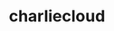 ---
title: "charliecloud"
layout: cache
categories: [package, develop]
meta: {"versions": ["0.34"], "compilers": ["cce@=15.0.1", "gcc@=11.4.0", "gcc@=9.4.0", "oneapi@=2023.2.1"], "oss": ["rhel8", "ubuntu20.04"], "platforms": ["linux"], "targets": ["aarch64", "neoverse_v1", "ppc64le", "x86_64_v3", "zen4"], "stacks": ["e4s", "e4s-arm", "e4s-cray-rhel", "e4s-neoverse_v1", "e4s-oneapi", "e4s-power", "root"], "num_specs": 59, "num_specs_by_stack": {"e4s-cray-rhel": 10, "root": 59, "e4s-arm": 8, "e4s-neoverse_v1": 6, "e4s-power": 12, "e4s": 12, "e4s-oneapi": 11}}
spec_details: [{"hash": "vrwbtnbdvfvvd6nfxgumdvgxbtm6j3af", "compiler": "cce@=15.0.1", "versions": ["0.34"], "os": "rhel8", "platform": "linux", "target": "zen4", "variants": ["build_system=autotools", "~docs", "~squashfuse"], "stacks": ["e4s-cray-rhel", "root"], "size": "-", "tarball": "https://binaries.spack.io/develop/build_cache/linux-rhel8-zen4/cce-15.0.1/charliecloud-0.34/linux-rhel8-zen4-cce-15.0.1-charliecloud-0.34-vrwbtnbdvfvvd6nfxgumdvgxbtm6j3af.spack"}, {"hash": "yox5po3z62pqofge73f6ihy72fzeu6of", "compiler": "cce@=15.0.1", "versions": ["0.34"], "os": "rhel8", "platform": "linux", "target": "zen4", "variants": ["build_system=autotools", "~docs", "~squashfuse"], "stacks": ["e4s-cray-rhel", "root"], "size": "-", "tarball": "https://binaries.spack.io/develop/build_cache/linux-rhel8-zen4/cce-15.0.1/charliecloud-0.34/linux-rhel8-zen4-cce-15.0.1-charliecloud-0.34-yox5po3z62pqofge73f6ihy72fzeu6of.spack"}, {"hash": "uwgwtsooi37o7ovgi6kvtb4ovssmnot7", "compiler": "cce@=15.0.1", "versions": ["0.34"], "os": "rhel8", "platform": "linux", "target": "zen4", "variants": ["build_system=autotools", "~docs", "~squashfuse"], "stacks": ["e4s-cray-rhel", "root"], "size": "-", "tarball": "https://binaries.spack.io/develop/build_cache/linux-rhel8-zen4/cce-15.0.1/charliecloud-0.34/linux-rhel8-zen4-cce-15.0.1-charliecloud-0.34-uwgwtsooi37o7ovgi6kvtb4ovssmnot7.spack"}, {"hash": "xizcfvdbrgxuentobays54gn2zq46zkw", "compiler": "cce@=15.0.1", "versions": ["0.34"], "os": "rhel8", "platform": "linux", "target": "zen4", "variants": ["build_system=autotools", "~docs", "~squashfuse"], "stacks": ["e4s-cray-rhel", "root"], "size": "-", "tarball": "https://binaries.spack.io/develop/build_cache/linux-rhel8-zen4/cce-15.0.1/charliecloud-0.34/linux-rhel8-zen4-cce-15.0.1-charliecloud-0.34-xizcfvdbrgxuentobays54gn2zq46zkw.spack"}, {"hash": "rlwe7r4jz4ngr43t6ral6ybips2svuyn", "compiler": "cce@=15.0.1", "versions": ["0.34"], "os": "rhel8", "platform": "linux", "target": "zen4", "variants": ["build_system=autotools", "~docs", "~squashfuse"], "stacks": ["e4s-cray-rhel", "root"], "size": "-", "tarball": "https://binaries.spack.io/develop/build_cache/linux-rhel8-zen4/cce-15.0.1/charliecloud-0.34/linux-rhel8-zen4-cce-15.0.1-charliecloud-0.34-rlwe7r4jz4ngr43t6ral6ybips2svuyn.spack"}, {"hash": "h5e36w3werrqtqutmeaitdll6lgfke7a", "compiler": "cce@=15.0.1", "versions": ["0.34"], "os": "rhel8", "platform": "linux", "target": "zen4", "variants": ["build_system=autotools", "~docs", "~squashfuse"], "stacks": ["e4s-cray-rhel", "root"], "size": "-", "tarball": "https://binaries.spack.io/develop/build_cache/linux-rhel8-zen4/cce-15.0.1/charliecloud-0.34/linux-rhel8-zen4-cce-15.0.1-charliecloud-0.34-h5e36w3werrqtqutmeaitdll6lgfke7a.spack"}, {"hash": "3kgdc4djddxb42hiyi5aqi6huuj2yw2l", "compiler": "cce@=15.0.1", "versions": ["0.34"], "os": "rhel8", "platform": "linux", "target": "zen4", "variants": ["build_system=autotools", "~docs", "~squashfuse"], "stacks": ["e4s-cray-rhel", "root"], "size": "-", "tarball": "https://binaries.spack.io/develop/build_cache/linux-rhel8-zen4/cce-15.0.1/charliecloud-0.34/linux-rhel8-zen4-cce-15.0.1-charliecloud-0.34-3kgdc4djddxb42hiyi5aqi6huuj2yw2l.spack"}, {"hash": "d5pwmqx4qhyojz2p7xuy6wc6i4y7sfae", "compiler": "cce@=15.0.1", "versions": ["0.34"], "os": "rhel8", "platform": "linux", "target": "zen4", "variants": ["build_system=autotools", "~docs", "~squashfuse"], "stacks": ["e4s-cray-rhel", "root"], "size": "-", "tarball": "https://binaries.spack.io/develop/build_cache/linux-rhel8-zen4/cce-15.0.1/charliecloud-0.34/linux-rhel8-zen4-cce-15.0.1-charliecloud-0.34-d5pwmqx4qhyojz2p7xuy6wc6i4y7sfae.spack"}, {"hash": "463auginlnguajr73u7z3ramnefwhp5l", "compiler": "cce@=15.0.1", "versions": ["0.34"], "os": "rhel8", "platform": "linux", "target": "zen4", "variants": ["build_system=autotools", "~docs", "~squashfuse"], "stacks": ["e4s-cray-rhel", "root"], "size": "-", "tarball": "https://binaries.spack.io/develop/build_cache/linux-rhel8-zen4/cce-15.0.1/charliecloud-0.34/linux-rhel8-zen4-cce-15.0.1-charliecloud-0.34-463auginlnguajr73u7z3ramnefwhp5l.spack"}, {"hash": "ha3p4l626w3ri7gm5ued7s7c4khktlxq", "compiler": "cce@=15.0.1", "versions": ["0.34"], "os": "rhel8", "platform": "linux", "target": "zen4", "variants": ["build_system=autotools", "~docs", "~squashfuse"], "stacks": ["e4s-cray-rhel", "root"], "size": "-", "tarball": "https://binaries.spack.io/develop/build_cache/linux-rhel8-zen4/cce-15.0.1/charliecloud-0.34/linux-rhel8-zen4-cce-15.0.1-charliecloud-0.34-ha3p4l626w3ri7gm5ued7s7c4khktlxq.spack"}, {"hash": "npj2f6n3a2alkj5b3lxuhkqr2ox2dzob", "compiler": "gcc@=11.4.0", "versions": ["0.34"], "os": "ubuntu20.04", "platform": "linux", "target": "aarch64", "variants": ["build_system=autotools", "~docs", "~squashfuse"], "stacks": ["root", "e4s-arm"], "size": "-", "tarball": "https://binaries.spack.io/develop/build_cache/linux-ubuntu20.04-aarch64/gcc-11.4.0/charliecloud-0.34/linux-ubuntu20.04-aarch64-gcc-11.4.0-charliecloud-0.34-npj2f6n3a2alkj5b3lxuhkqr2ox2dzob.spack"}, {"hash": "wvmrolfcf5ozvs7s7byng5ashms6bumv", "compiler": "gcc@=11.4.0", "versions": ["0.34"], "os": "ubuntu20.04", "platform": "linux", "target": "aarch64", "variants": ["build_system=autotools", "~docs", "~squashfuse"], "stacks": ["root", "e4s-arm"], "size": "-", "tarball": "https://binaries.spack.io/develop/build_cache/linux-ubuntu20.04-aarch64/gcc-11.4.0/charliecloud-0.34/linux-ubuntu20.04-aarch64-gcc-11.4.0-charliecloud-0.34-wvmrolfcf5ozvs7s7byng5ashms6bumv.spack"}, {"hash": "76rdclvx3tywxyc2k43emxln75vzioua", "compiler": "gcc@=11.4.0", "versions": ["0.34"], "os": "ubuntu20.04", "platform": "linux", "target": "aarch64", "variants": ["build_system=autotools", "~docs", "~squashfuse"], "stacks": ["root", "e4s-arm"], "size": "-", "tarball": "https://binaries.spack.io/develop/build_cache/linux-ubuntu20.04-aarch64/gcc-11.4.0/charliecloud-0.34/linux-ubuntu20.04-aarch64-gcc-11.4.0-charliecloud-0.34-76rdclvx3tywxyc2k43emxln75vzioua.spack"}, {"hash": "cx5jfw6rd2zynwagxd7zylrxb5vl2r3g", "compiler": "gcc@=11.4.0", "versions": ["0.34"], "os": "ubuntu20.04", "platform": "linux", "target": "aarch64", "variants": ["build_system=autotools", "~docs", "~squashfuse"], "stacks": ["root", "e4s-arm"], "size": "-", "tarball": "https://binaries.spack.io/develop/build_cache/linux-ubuntu20.04-aarch64/gcc-11.4.0/charliecloud-0.34/linux-ubuntu20.04-aarch64-gcc-11.4.0-charliecloud-0.34-cx5jfw6rd2zynwagxd7zylrxb5vl2r3g.spack"}, {"hash": "til2a44xc4n6yjwtjj67kdjgau4wgfem", "compiler": "gcc@=11.4.0", "versions": ["0.34"], "os": "ubuntu20.04", "platform": "linux", "target": "aarch64", "variants": ["build_system=autotools", "~docs", "~squashfuse"], "stacks": ["root", "e4s-arm"], "size": "-", "tarball": "https://binaries.spack.io/develop/build_cache/linux-ubuntu20.04-aarch64/gcc-11.4.0/charliecloud-0.34/linux-ubuntu20.04-aarch64-gcc-11.4.0-charliecloud-0.34-til2a44xc4n6yjwtjj67kdjgau4wgfem.spack"}, {"hash": "qsvhse5wclg2xrsdhf63uj4gmqr4yn6j", "compiler": "gcc@=11.4.0", "versions": ["0.34"], "os": "ubuntu20.04", "platform": "linux", "target": "aarch64", "variants": ["build_system=autotools", "~docs", "~squashfuse"], "stacks": ["root", "e4s-arm"], "size": "-", "tarball": "https://binaries.spack.io/develop/build_cache/linux-ubuntu20.04-aarch64/gcc-11.4.0/charliecloud-0.34/linux-ubuntu20.04-aarch64-gcc-11.4.0-charliecloud-0.34-qsvhse5wclg2xrsdhf63uj4gmqr4yn6j.spack"}, {"hash": "ubyplpbhdt6br7vyw2iruh2ryk2uukhv", "compiler": "gcc@=11.4.0", "versions": ["0.34"], "os": "ubuntu20.04", "platform": "linux", "target": "aarch64", "variants": ["build_system=autotools", "~docs", "~squashfuse"], "stacks": ["root", "e4s-arm"], "size": "-", "tarball": "https://binaries.spack.io/develop/build_cache/linux-ubuntu20.04-aarch64/gcc-11.4.0/charliecloud-0.34/linux-ubuntu20.04-aarch64-gcc-11.4.0-charliecloud-0.34-ubyplpbhdt6br7vyw2iruh2ryk2uukhv.spack"}, {"hash": "xbfso2oifd53c6zrhtsffg442czwmmof", "compiler": "gcc@=11.4.0", "versions": ["0.34"], "os": "ubuntu20.04", "platform": "linux", "target": "aarch64", "variants": ["build_system=autotools", "~docs", "~squashfuse"], "stacks": ["root", "e4s-arm"], "size": "-", "tarball": "https://binaries.spack.io/develop/build_cache/linux-ubuntu20.04-aarch64/gcc-11.4.0/charliecloud-0.34/linux-ubuntu20.04-aarch64-gcc-11.4.0-charliecloud-0.34-xbfso2oifd53c6zrhtsffg442czwmmof.spack"}, {"hash": "4euyufouykpmckfyjfoo5u5pznr362kr", "compiler": "gcc@=11.4.0", "versions": ["0.34"], "os": "ubuntu20.04", "platform": "linux", "target": "neoverse_v1", "variants": ["build_system=autotools", "~docs", "~squashfuse"], "stacks": ["e4s-neoverse_v1", "root"], "size": "-", "tarball": "https://binaries.spack.io/develop/build_cache/linux-ubuntu20.04-neoverse_v1/gcc-11.4.0/charliecloud-0.34/linux-ubuntu20.04-neoverse_v1-gcc-11.4.0-charliecloud-0.34-4euyufouykpmckfyjfoo5u5pznr362kr.spack"}, {"hash": "y6apirscspxo2uci6rhj3htair7xpgg4", "compiler": "gcc@=11.4.0", "versions": ["0.34"], "os": "ubuntu20.04", "platform": "linux", "target": "neoverse_v1", "variants": ["build_system=autotools", "~docs", "~squashfuse"], "stacks": ["e4s-neoverse_v1", "root"], "size": "-", "tarball": "https://binaries.spack.io/develop/build_cache/linux-ubuntu20.04-neoverse_v1/gcc-11.4.0/charliecloud-0.34/linux-ubuntu20.04-neoverse_v1-gcc-11.4.0-charliecloud-0.34-y6apirscspxo2uci6rhj3htair7xpgg4.spack"}, {"hash": "6ftfa4s6c3ejz3drbte4n7yg42vfc3pq", "compiler": "gcc@=11.4.0", "versions": ["0.34"], "os": "ubuntu20.04", "platform": "linux", "target": "neoverse_v1", "variants": ["build_system=autotools", "~docs", "~squashfuse"], "stacks": ["e4s-neoverse_v1", "root"], "size": "-", "tarball": "https://binaries.spack.io/develop/build_cache/linux-ubuntu20.04-neoverse_v1/gcc-11.4.0/charliecloud-0.34/linux-ubuntu20.04-neoverse_v1-gcc-11.4.0-charliecloud-0.34-6ftfa4s6c3ejz3drbte4n7yg42vfc3pq.spack"}, {"hash": "22oddfgmza7kuno4s5qarpmnjaypnnpw", "compiler": "gcc@=11.4.0", "versions": ["0.34"], "os": "ubuntu20.04", "platform": "linux", "target": "neoverse_v1", "variants": ["build_system=autotools", "~docs", "~squashfuse"], "stacks": ["e4s-neoverse_v1", "root"], "size": "-", "tarball": "https://binaries.spack.io/develop/build_cache/linux-ubuntu20.04-neoverse_v1/gcc-11.4.0/charliecloud-0.34/linux-ubuntu20.04-neoverse_v1-gcc-11.4.0-charliecloud-0.34-22oddfgmza7kuno4s5qarpmnjaypnnpw.spack"}, {"hash": "twekymoskws7hlqn2qt5eylmui3tz7k3", "compiler": "gcc@=11.4.0", "versions": ["0.34"], "os": "ubuntu20.04", "platform": "linux", "target": "neoverse_v1", "variants": ["build_system=autotools", "~docs", "~squashfuse"], "stacks": ["e4s-neoverse_v1", "root"], "size": "-", "tarball": "https://binaries.spack.io/develop/build_cache/linux-ubuntu20.04-neoverse_v1/gcc-11.4.0/charliecloud-0.34/linux-ubuntu20.04-neoverse_v1-gcc-11.4.0-charliecloud-0.34-twekymoskws7hlqn2qt5eylmui3tz7k3.spack"}, {"hash": "4fkuf6ytdtc3lhyuvhszfnlsg6cijbss", "compiler": "gcc@=11.4.0", "versions": ["0.34"], "os": "ubuntu20.04", "platform": "linux", "target": "neoverse_v1", "variants": ["build_system=autotools", "~docs", "~squashfuse"], "stacks": ["e4s-neoverse_v1", "root"], "size": "-", "tarball": "https://binaries.spack.io/develop/build_cache/linux-ubuntu20.04-neoverse_v1/gcc-11.4.0/charliecloud-0.34/linux-ubuntu20.04-neoverse_v1-gcc-11.4.0-charliecloud-0.34-4fkuf6ytdtc3lhyuvhszfnlsg6cijbss.spack"}, {"hash": "eradwnbp5g6czfymznttcfqj7bh5jpss", "compiler": "gcc@=9.4.0", "versions": ["0.34"], "os": "ubuntu20.04", "platform": "linux", "target": "ppc64le", "variants": ["build_system=autotools", "~docs", "~squashfuse"], "stacks": ["e4s-power", "root"], "size": "-", "tarball": "https://binaries.spack.io/develop/build_cache/linux-ubuntu20.04-ppc64le/gcc-9.4.0/charliecloud-0.34/linux-ubuntu20.04-ppc64le-gcc-9.4.0-charliecloud-0.34-eradwnbp5g6czfymznttcfqj7bh5jpss.spack"}, {"hash": "eakz5j3fpizfcmphhhwkzypgse6pf5l4", "compiler": "gcc@=9.4.0", "versions": ["0.34"], "os": "ubuntu20.04", "platform": "linux", "target": "ppc64le", "variants": ["build_system=autotools", "~docs", "~squashfuse"], "stacks": ["e4s-power", "root"], "size": "-", "tarball": "https://binaries.spack.io/develop/build_cache/linux-ubuntu20.04-ppc64le/gcc-9.4.0/charliecloud-0.34/linux-ubuntu20.04-ppc64le-gcc-9.4.0-charliecloud-0.34-eakz5j3fpizfcmphhhwkzypgse6pf5l4.spack"}, {"hash": "fti52gbuypyc4vdnouamrhf6zfhv6u54", "compiler": "gcc@=9.4.0", "versions": ["0.34"], "os": "ubuntu20.04", "platform": "linux", "target": "ppc64le", "variants": ["build_system=autotools", "~docs", "~squashfuse"], "stacks": ["e4s-power", "root"], "size": "-", "tarball": "https://binaries.spack.io/develop/build_cache/linux-ubuntu20.04-ppc64le/gcc-9.4.0/charliecloud-0.34/linux-ubuntu20.04-ppc64le-gcc-9.4.0-charliecloud-0.34-fti52gbuypyc4vdnouamrhf6zfhv6u54.spack"}, {"hash": "niyqby5vfo3kgd3get5hyfplvxmgrrms", "compiler": "gcc@=9.4.0", "versions": ["0.34"], "os": "ubuntu20.04", "platform": "linux", "target": "ppc64le", "variants": ["build_system=autotools", "~docs", "~squashfuse"], "stacks": ["e4s-power", "root"], "size": "-", "tarball": "https://binaries.spack.io/develop/build_cache/linux-ubuntu20.04-ppc64le/gcc-9.4.0/charliecloud-0.34/linux-ubuntu20.04-ppc64le-gcc-9.4.0-charliecloud-0.34-niyqby5vfo3kgd3get5hyfplvxmgrrms.spack"}, {"hash": "apajv5xptjmvswpmv3msg55j5buogp3q", "compiler": "gcc@=9.4.0", "versions": ["0.34"], "os": "ubuntu20.04", "platform": "linux", "target": "ppc64le", "variants": ["build_system=autotools", "~docs", "~squashfuse"], "stacks": ["e4s-power", "root"], "size": "-", "tarball": "https://binaries.spack.io/develop/build_cache/linux-ubuntu20.04-ppc64le/gcc-9.4.0/charliecloud-0.34/linux-ubuntu20.04-ppc64le-gcc-9.4.0-charliecloud-0.34-apajv5xptjmvswpmv3msg55j5buogp3q.spack"}, {"hash": "l766v2ggcehy4mi5kqzzjkz4day6t7he", "compiler": "gcc@=9.4.0", "versions": ["0.34"], "os": "ubuntu20.04", "platform": "linux", "target": "ppc64le", "variants": ["build_system=autotools", "~docs", "~squashfuse"], "stacks": ["e4s-power", "root"], "size": "-", "tarball": "https://binaries.spack.io/develop/build_cache/linux-ubuntu20.04-ppc64le/gcc-9.4.0/charliecloud-0.34/linux-ubuntu20.04-ppc64le-gcc-9.4.0-charliecloud-0.34-l766v2ggcehy4mi5kqzzjkz4day6t7he.spack"}, {"hash": "mqdhfhke2esow6za7fqcojr6ujlorhmr", "compiler": "gcc@=9.4.0", "versions": ["0.34"], "os": "ubuntu20.04", "platform": "linux", "target": "ppc64le", "variants": ["build_system=autotools", "~docs", "~squashfuse"], "stacks": ["e4s-power", "root"], "size": "-", "tarball": "https://binaries.spack.io/develop/build_cache/linux-ubuntu20.04-ppc64le/gcc-9.4.0/charliecloud-0.34/linux-ubuntu20.04-ppc64le-gcc-9.4.0-charliecloud-0.34-mqdhfhke2esow6za7fqcojr6ujlorhmr.spack"}, {"hash": "3rseykegnk7hgyytdlqtq6ffnjc7ez5b", "compiler": "gcc@=9.4.0", "versions": ["0.34"], "os": "ubuntu20.04", "platform": "linux", "target": "ppc64le", "variants": ["build_system=autotools", "~docs", "~squashfuse"], "stacks": ["e4s-power", "root"], "size": "-", "tarball": "https://binaries.spack.io/develop/build_cache/linux-ubuntu20.04-ppc64le/gcc-9.4.0/charliecloud-0.34/linux-ubuntu20.04-ppc64le-gcc-9.4.0-charliecloud-0.34-3rseykegnk7hgyytdlqtq6ffnjc7ez5b.spack"}, {"hash": "lycudmwyhrcalee4bkwprnayczkaghld", "compiler": "gcc@=9.4.0", "versions": ["0.34"], "os": "ubuntu20.04", "platform": "linux", "target": "ppc64le", "variants": ["build_system=autotools", "~docs", "~squashfuse"], "stacks": ["e4s-power", "root"], "size": "-", "tarball": "https://binaries.spack.io/develop/build_cache/linux-ubuntu20.04-ppc64le/gcc-9.4.0/charliecloud-0.34/linux-ubuntu20.04-ppc64le-gcc-9.4.0-charliecloud-0.34-lycudmwyhrcalee4bkwprnayczkaghld.spack"}, {"hash": "zrufwhq4bvq7d4s57uucb32ng2s6rifl", "compiler": "gcc@=9.4.0", "versions": ["0.34"], "os": "ubuntu20.04", "platform": "linux", "target": "ppc64le", "variants": ["build_system=autotools", "~docs", "~squashfuse"], "stacks": ["e4s-power", "root"], "size": "-", "tarball": "https://binaries.spack.io/develop/build_cache/linux-ubuntu20.04-ppc64le/gcc-9.4.0/charliecloud-0.34/linux-ubuntu20.04-ppc64le-gcc-9.4.0-charliecloud-0.34-zrufwhq4bvq7d4s57uucb32ng2s6rifl.spack"}, {"hash": "kjqutofpkvw6ezorj5kvhcq3m6i7onja", "compiler": "gcc@=9.4.0", "versions": ["0.34"], "os": "ubuntu20.04", "platform": "linux", "target": "ppc64le", "variants": ["build_system=autotools", "~docs", "~squashfuse"], "stacks": ["e4s-power", "root"], "size": "-", "tarball": "https://binaries.spack.io/develop/build_cache/linux-ubuntu20.04-ppc64le/gcc-9.4.0/charliecloud-0.34/linux-ubuntu20.04-ppc64le-gcc-9.4.0-charliecloud-0.34-kjqutofpkvw6ezorj5kvhcq3m6i7onja.spack"}, {"hash": "iaiwcbyajty6ibvwwtqicoaeig27c66c", "compiler": "gcc@=9.4.0", "versions": ["0.34"], "os": "ubuntu20.04", "platform": "linux", "target": "ppc64le", "variants": ["build_system=autotools", "~docs", "~squashfuse"], "stacks": ["e4s-power", "root"], "size": "-", "tarball": "https://binaries.spack.io/develop/build_cache/linux-ubuntu20.04-ppc64le/gcc-9.4.0/charliecloud-0.34/linux-ubuntu20.04-ppc64le-gcc-9.4.0-charliecloud-0.34-iaiwcbyajty6ibvwwtqicoaeig27c66c.spack"}, {"hash": "mztqasgyrlczvvmr6nx4kjckwxfhczv2", "compiler": "gcc@=11.4.0", "versions": ["0.34"], "os": "ubuntu20.04", "platform": "linux", "target": "x86_64_v3", "variants": ["build_system=autotools", "~docs", "~squashfuse"], "stacks": ["e4s", "root"], "size": "-", "tarball": "https://binaries.spack.io/develop/build_cache/linux-ubuntu20.04-x86_64_v3/gcc-11.4.0/charliecloud-0.34/linux-ubuntu20.04-x86_64_v3-gcc-11.4.0-charliecloud-0.34-mztqasgyrlczvvmr6nx4kjckwxfhczv2.spack"}, {"hash": "kq3zynxxapkpk6krvhyc2qemmpsgqrj2", "compiler": "gcc@=11.4.0", "versions": ["0.34"], "os": "ubuntu20.04", "platform": "linux", "target": "x86_64_v3", "variants": ["build_system=autotools", "~docs", "~squashfuse"], "stacks": ["e4s", "root"], "size": "-", "tarball": "https://binaries.spack.io/develop/build_cache/linux-ubuntu20.04-x86_64_v3/gcc-11.4.0/charliecloud-0.34/linux-ubuntu20.04-x86_64_v3-gcc-11.4.0-charliecloud-0.34-kq3zynxxapkpk6krvhyc2qemmpsgqrj2.spack"}, {"hash": "tqb4bwn7yqtppcopabvmf7gqtf5vg3qp", "compiler": "gcc@=11.4.0", "versions": ["0.34"], "os": "ubuntu20.04", "platform": "linux", "target": "x86_64_v3", "variants": ["build_system=autotools", "~docs", "~squashfuse"], "stacks": ["e4s", "root"], "size": "-", "tarball": "https://binaries.spack.io/develop/build_cache/linux-ubuntu20.04-x86_64_v3/gcc-11.4.0/charliecloud-0.34/linux-ubuntu20.04-x86_64_v3-gcc-11.4.0-charliecloud-0.34-tqb4bwn7yqtppcopabvmf7gqtf5vg3qp.spack"}, {"hash": "zdyeibsy2qihm3wi3azjilw4oldw24di", "compiler": "gcc@=11.4.0", "versions": ["0.34"], "os": "ubuntu20.04", "platform": "linux", "target": "x86_64_v3", "variants": ["build_system=autotools", "~docs", "~squashfuse"], "stacks": ["e4s", "root"], "size": "-", "tarball": "https://binaries.spack.io/develop/build_cache/linux-ubuntu20.04-x86_64_v3/gcc-11.4.0/charliecloud-0.34/linux-ubuntu20.04-x86_64_v3-gcc-11.4.0-charliecloud-0.34-zdyeibsy2qihm3wi3azjilw4oldw24di.spack"}, {"hash": "ok3hjs5t62ewlrucsbkz6bakaxqksftb", "compiler": "gcc@=11.4.0", "versions": ["0.34"], "os": "ubuntu20.04", "platform": "linux", "target": "x86_64_v3", "variants": ["build_system=autotools", "~docs", "~squashfuse"], "stacks": ["e4s", "root"], "size": "-", "tarball": "https://binaries.spack.io/develop/build_cache/linux-ubuntu20.04-x86_64_v3/gcc-11.4.0/charliecloud-0.34/linux-ubuntu20.04-x86_64_v3-gcc-11.4.0-charliecloud-0.34-ok3hjs5t62ewlrucsbkz6bakaxqksftb.spack"}, {"hash": "r3zclfgyx23bmmyvtbjy2mqcowbt2yk3", "compiler": "gcc@=11.4.0", "versions": ["0.34"], "os": "ubuntu20.04", "platform": "linux", "target": "x86_64_v3", "variants": ["build_system=autotools", "~docs", "~squashfuse"], "stacks": ["e4s", "root"], "size": "-", "tarball": "https://binaries.spack.io/develop/build_cache/linux-ubuntu20.04-x86_64_v3/gcc-11.4.0/charliecloud-0.34/linux-ubuntu20.04-x86_64_v3-gcc-11.4.0-charliecloud-0.34-r3zclfgyx23bmmyvtbjy2mqcowbt2yk3.spack"}, {"hash": "apgvjd7bzfsekiheiffvgmgzadcr7peq", "compiler": "gcc@=11.4.0", "versions": ["0.34"], "os": "ubuntu20.04", "platform": "linux", "target": "x86_64_v3", "variants": ["build_system=autotools", "~docs", "~squashfuse"], "stacks": ["e4s", "root"], "size": "-", "tarball": "https://binaries.spack.io/develop/build_cache/linux-ubuntu20.04-x86_64_v3/gcc-11.4.0/charliecloud-0.34/linux-ubuntu20.04-x86_64_v3-gcc-11.4.0-charliecloud-0.34-apgvjd7bzfsekiheiffvgmgzadcr7peq.spack"}, {"hash": "apb65dbqnwxuwxuy6duurhux3tjn42kd", "compiler": "gcc@=11.4.0", "versions": ["0.34"], "os": "ubuntu20.04", "platform": "linux", "target": "x86_64_v3", "variants": ["build_system=autotools", "~docs", "~squashfuse"], "stacks": ["e4s", "root"], "size": "-", "tarball": "https://binaries.spack.io/develop/build_cache/linux-ubuntu20.04-x86_64_v3/gcc-11.4.0/charliecloud-0.34/linux-ubuntu20.04-x86_64_v3-gcc-11.4.0-charliecloud-0.34-apb65dbqnwxuwxuy6duurhux3tjn42kd.spack"}, {"hash": "tqb5i73fr6wxc2eeiscorsl4j3zvwwlg", "compiler": "gcc@=11.4.0", "versions": ["0.34"], "os": "ubuntu20.04", "platform": "linux", "target": "x86_64_v3", "variants": ["build_system=autotools", "~docs", "~squashfuse"], "stacks": ["e4s", "root"], "size": "-", "tarball": "https://binaries.spack.io/develop/build_cache/linux-ubuntu20.04-x86_64_v3/gcc-11.4.0/charliecloud-0.34/linux-ubuntu20.04-x86_64_v3-gcc-11.4.0-charliecloud-0.34-tqb5i73fr6wxc2eeiscorsl4j3zvwwlg.spack"}, {"hash": "ljwk2bg7agwfekbqcppvjcb4k6djesqn", "compiler": "gcc@=11.4.0", "versions": ["0.34"], "os": "ubuntu20.04", "platform": "linux", "target": "x86_64_v3", "variants": ["build_system=autotools", "~docs", "~squashfuse"], "stacks": ["e4s", "root"], "size": "-", "tarball": "https://binaries.spack.io/develop/build_cache/linux-ubuntu20.04-x86_64_v3/gcc-11.4.0/charliecloud-0.34/linux-ubuntu20.04-x86_64_v3-gcc-11.4.0-charliecloud-0.34-ljwk2bg7agwfekbqcppvjcb4k6djesqn.spack"}, {"hash": "emh3sam2lp65nlpqi5gc2za6yvcce5ep", "compiler": "gcc@=11.4.0", "versions": ["0.34"], "os": "ubuntu20.04", "platform": "linux", "target": "x86_64_v3", "variants": ["build_system=autotools", "~docs", "~squashfuse"], "stacks": ["e4s", "root"], "size": "-", "tarball": "https://binaries.spack.io/develop/build_cache/linux-ubuntu20.04-x86_64_v3/gcc-11.4.0/charliecloud-0.34/linux-ubuntu20.04-x86_64_v3-gcc-11.4.0-charliecloud-0.34-emh3sam2lp65nlpqi5gc2za6yvcce5ep.spack"}, {"hash": "ci7pdz6uiakbodqdr4bsdafbvlfultgw", "compiler": "gcc@=11.4.0", "versions": ["0.34"], "os": "ubuntu20.04", "platform": "linux", "target": "x86_64_v3", "variants": ["build_system=autotools", "~docs", "~squashfuse"], "stacks": ["e4s", "root"], "size": "-", "tarball": "https://binaries.spack.io/develop/build_cache/linux-ubuntu20.04-x86_64_v3/gcc-11.4.0/charliecloud-0.34/linux-ubuntu20.04-x86_64_v3-gcc-11.4.0-charliecloud-0.34-ci7pdz6uiakbodqdr4bsdafbvlfultgw.spack"}, {"hash": "57odhuqziql2wblf7yczv7lvwgdbtsc6", "compiler": "oneapi@=2023.2.1", "versions": ["0.34"], "os": "ubuntu20.04", "platform": "linux", "target": "x86_64_v3", "variants": ["build_system=autotools", "~docs", "~squashfuse"], "stacks": ["e4s-oneapi", "root"], "size": "-", "tarball": "https://binaries.spack.io/develop/build_cache/linux-ubuntu20.04-x86_64_v3/oneapi-2023.2.1/charliecloud-0.34/linux-ubuntu20.04-x86_64_v3-oneapi-2023.2.1-charliecloud-0.34-57odhuqziql2wblf7yczv7lvwgdbtsc6.spack"}, {"hash": "zcs4cwg5zaenfwjijyzcus2zdufambtk", "compiler": "oneapi@=2023.2.1", "versions": ["0.34"], "os": "ubuntu20.04", "platform": "linux", "target": "x86_64_v3", "variants": ["build_system=autotools", "~docs", "~squashfuse"], "stacks": ["e4s-oneapi", "root"], "size": "-", "tarball": "https://binaries.spack.io/develop/build_cache/linux-ubuntu20.04-x86_64_v3/oneapi-2023.2.1/charliecloud-0.34/linux-ubuntu20.04-x86_64_v3-oneapi-2023.2.1-charliecloud-0.34-zcs4cwg5zaenfwjijyzcus2zdufambtk.spack"}, {"hash": "eyiyis4m6zbgjspdpc6lm47sfmgkdmux", "compiler": "oneapi@=2023.2.1", "versions": ["0.34"], "os": "ubuntu20.04", "platform": "linux", "target": "x86_64_v3", "variants": ["build_system=autotools", "~docs", "~squashfuse"], "stacks": ["e4s-oneapi", "root"], "size": "-", "tarball": "https://binaries.spack.io/develop/build_cache/linux-ubuntu20.04-x86_64_v3/oneapi-2023.2.1/charliecloud-0.34/linux-ubuntu20.04-x86_64_v3-oneapi-2023.2.1-charliecloud-0.34-eyiyis4m6zbgjspdpc6lm47sfmgkdmux.spack"}, {"hash": "jjr52cc5fncq6bydnmlfzinslhrx6bxw", "compiler": "oneapi@=2023.2.1", "versions": ["0.34"], "os": "ubuntu20.04", "platform": "linux", "target": "x86_64_v3", "variants": ["build_system=autotools", "~docs", "~squashfuse"], "stacks": ["e4s-oneapi", "root"], "size": "-", "tarball": "https://binaries.spack.io/develop/build_cache/linux-ubuntu20.04-x86_64_v3/oneapi-2023.2.1/charliecloud-0.34/linux-ubuntu20.04-x86_64_v3-oneapi-2023.2.1-charliecloud-0.34-jjr52cc5fncq6bydnmlfzinslhrx6bxw.spack"}, {"hash": "6dsh2uyq3ecnr3iv2pdjczfec32rxkls", "compiler": "oneapi@=2023.2.1", "versions": ["0.34"], "os": "ubuntu20.04", "platform": "linux", "target": "x86_64_v3", "variants": ["build_system=autotools", "~docs", "~squashfuse"], "stacks": ["e4s-oneapi", "root"], "size": "-", "tarball": "https://binaries.spack.io/develop/build_cache/linux-ubuntu20.04-x86_64_v3/oneapi-2023.2.1/charliecloud-0.34/linux-ubuntu20.04-x86_64_v3-oneapi-2023.2.1-charliecloud-0.34-6dsh2uyq3ecnr3iv2pdjczfec32rxkls.spack"}, {"hash": "ni3dczw7lwt7mrsgdqqmq63i4l6egfx3", "compiler": "oneapi@=2023.2.1", "versions": ["0.34"], "os": "ubuntu20.04", "platform": "linux", "target": "x86_64_v3", "variants": ["build_system=autotools", "~docs", "~squashfuse"], "stacks": ["e4s-oneapi", "root"], "size": "-", "tarball": "https://binaries.spack.io/develop/build_cache/linux-ubuntu20.04-x86_64_v3/oneapi-2023.2.1/charliecloud-0.34/linux-ubuntu20.04-x86_64_v3-oneapi-2023.2.1-charliecloud-0.34-ni3dczw7lwt7mrsgdqqmq63i4l6egfx3.spack"}, {"hash": "onjipqpp7fwcpekz5q6ca62ssbmhwtol", "compiler": "oneapi@=2023.2.1", "versions": ["0.34"], "os": "ubuntu20.04", "platform": "linux", "target": "x86_64_v3", "variants": ["build_system=autotools", "~docs", "~squashfuse"], "stacks": ["e4s-oneapi", "root"], "size": "-", "tarball": "https://binaries.spack.io/develop/build_cache/linux-ubuntu20.04-x86_64_v3/oneapi-2023.2.1/charliecloud-0.34/linux-ubuntu20.04-x86_64_v3-oneapi-2023.2.1-charliecloud-0.34-onjipqpp7fwcpekz5q6ca62ssbmhwtol.spack"}, {"hash": "3ychq524k6ke5upyktkdql4otsvoin3q", "compiler": "oneapi@=2023.2.1", "versions": ["0.34"], "os": "ubuntu20.04", "platform": "linux", "target": "x86_64_v3", "variants": ["build_system=autotools", "~docs", "~squashfuse"], "stacks": ["e4s-oneapi", "root"], "size": "-", "tarball": "https://binaries.spack.io/develop/build_cache/linux-ubuntu20.04-x86_64_v3/oneapi-2023.2.1/charliecloud-0.34/linux-ubuntu20.04-x86_64_v3-oneapi-2023.2.1-charliecloud-0.34-3ychq524k6ke5upyktkdql4otsvoin3q.spack"}, {"hash": "si36rfhbkv74kj5u2kpupqo5rhbezbkw", "compiler": "oneapi@=2023.2.1", "versions": ["0.34"], "os": "ubuntu20.04", "platform": "linux", "target": "x86_64_v3", "variants": ["build_system=autotools", "~docs", "~squashfuse"], "stacks": ["e4s-oneapi", "root"], "size": "-", "tarball": "https://binaries.spack.io/develop/build_cache/linux-ubuntu20.04-x86_64_v3/oneapi-2023.2.1/charliecloud-0.34/linux-ubuntu20.04-x86_64_v3-oneapi-2023.2.1-charliecloud-0.34-si36rfhbkv74kj5u2kpupqo5rhbezbkw.spack"}, {"hash": "g6ddggkbtwunuout7ofiuk65aajok3l4", "compiler": "oneapi@=2023.2.1", "versions": ["0.34"], "os": "ubuntu20.04", "platform": "linux", "target": "x86_64_v3", "variants": ["build_system=autotools", "~docs", "~squashfuse"], "stacks": ["e4s-oneapi", "root"], "size": "-", "tarball": "https://binaries.spack.io/develop/build_cache/linux-ubuntu20.04-x86_64_v3/oneapi-2023.2.1/charliecloud-0.34/linux-ubuntu20.04-x86_64_v3-oneapi-2023.2.1-charliecloud-0.34-g6ddggkbtwunuout7ofiuk65aajok3l4.spack"}, {"hash": "xuy3ggi4dlent362gylkbmlzwbnpxg5c", "compiler": "oneapi@=2023.2.1", "versions": ["0.34"], "os": "ubuntu20.04", "platform": "linux", "target": "x86_64_v3", "variants": ["build_system=autotools", "~docs", "~squashfuse"], "stacks": ["e4s-oneapi", "root"], "size": "-", "tarball": "https://binaries.spack.io/develop/build_cache/linux-ubuntu20.04-x86_64_v3/oneapi-2023.2.1/charliecloud-0.34/linux-ubuntu20.04-x86_64_v3-oneapi-2023.2.1-charliecloud-0.34-xuy3ggi4dlent362gylkbmlzwbnpxg5c.spack"}]
---